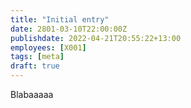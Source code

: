 ```yaml
---
title: "Initial entry"
date: 2801-03-10T22:00:00Z
publishdate: 2022-04-21T20:55:22+13:00
employees: [X001]
tags: [meta]
draft: true
---
```


Blabaaaaa

